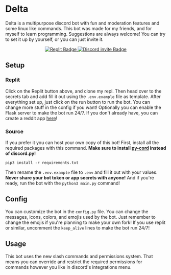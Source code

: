 # Delta
Delta is a multipurpose discord bot with fun and moderation features and some linux like commands. This bot was made for my friends, and for myself to learn programming.
Suggestions are always welcome! You can try to set it up by yourself, or you can just invite it.

<div id="badges", align="center">
  <a href="https://replit.com/@Tibor309/Delta">
    <img src="https://img.shields.io/badge/Replit-F26207.svg?style=for-the-badge&logo=Replit&logoColor=white" alt="Replit Badge"/>
  </a>
  <a href="https://discord.com/api/oauth2/authorize?client_id=475223111323746305&permissions=8&scope=bot%20applications.commands">
    <img src="https://img.shields.io/badge/Discord-5662f6?style=for-the-badge&logo=discord&logoColor=white" alt="Discord invite Badge"/>
  </a>
</div>

## Setup
### Replit
Click on the Replit button above, and clone my repl. Then head over to the secrets tab and add fill it out using the `.env.example` file as template.
After everything set up, just click on the run button to run the bot. You can change more stuff in the config if you want! Optionally you can enable the Flask server to make the bot run 24/7. If you don't already have, you can create a reddit app [here][reddit]!

### Source
If you prefer it you can host your own copy of this bot! First, install all the required packages with this command. **Make sure to install [py-cord][py-cord] instead of discord.py!**
```
pip3 install -r requirements.txt
```
Then rename the `.env.example` file to `.env` and fill it out with your values. **Never share your bot token or app secrets with anyone!**
And if you're ready, run the bot with the `python3 main.py` command!

## Config
You can customize the bot in the `config.py` file. You can change the messages, icons, colors, and emojis used by the bot. Just remember to change the emojis if you're planning to make your own fork! If you use replit or similar, uncomment the `keep_alive` lines to make the bot run 24/7!

## Usage
This bot uses the new slash commands and permissions system. That means you can override and restrict the required permissions for commands however you like in discord's integrations menu.

[py-cord]: https://github.com/Pycord-Development/pycord/
[reddit]: https://www.reddit.com/prefs/apps/